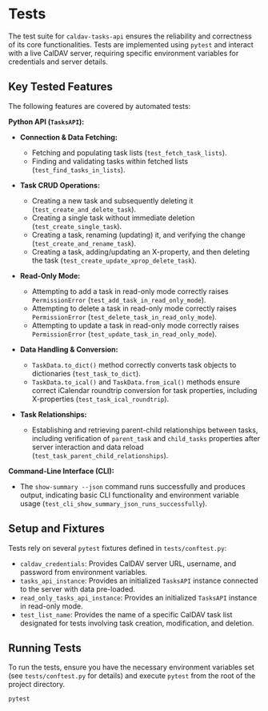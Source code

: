 Tests
=====

The test suite for `caldav-tasks-api` ensures the reliability and
correctness of its core functionalities. Tests are implemented using
`pytest` and interact with a live CalDAV server, requiring specific
environment variables for credentials and server details.

Key Tested Features
-------------------

The following features are covered by automated tests:

**Python API (`TasksAPI`):**

*   **Connection & Data Fetching:**
    *   Fetching and populating task lists (`test_fetch_task_lists`).
    *   Finding and validating tasks within fetched lists
(`test_find_tasks_in_lists`).

*   **Task CRUD Operations:**
    *   Creating a new task and subsequently deleting it
(`test_create_and_delete_task`).
    *   Creating a single task without immediate deletion
(`test_create_single_task`).
    *   Creating a task, renaming (updating) it, and verifying the change
(`test_create_and_rename_task`).
    *   Creating a task, adding/updating an X-property, and then deleting
the task (`test_create_update_xprop_delete_task`).

*   **Read-Only Mode:**
    *   Attempting to add a task in read-only mode correctly raises
`PermissionError` (`test_add_task_in_read_only_mode`).
    *   Attempting to delete a task in read-only mode correctly raises
`PermissionError` (`test_delete_task_in_read_only_mode`).
    *   Attempting to update a task in read-only mode correctly raises
`PermissionError` (`test_update_task_in_read_only_mode`).

*   **Data Handling & Conversion:**
    *   `TaskData.to_dict()` method correctly converts task objects to
dictionaries (`test_task_to_dict`).
    *   `TaskData.to_ical()` and `TaskData.from_ical()` methods ensure
correct iCalendar roundtrip conversion for task properties, including
X-properties (`test_task_ical_roundtrip`).

*   **Task Relationships:**
    *   Establishing and retrieving parent-child relationships between
tasks, including verification of `parent_task` and `child_tasks` properties
after server interaction and data reload
(`test_task_parent_child_relationships`).

**Command-Line Interface (CLI):**

*   The `show-summary --json` command runs successfully and produces output,
indicating basic CLI functionality and environment variable usage
(`test_cli_show_summary_json_runs_successfully`).

Setup and Fixtures
------------------

Tests rely on several `pytest` fixtures defined in `tests/conftest.py`:

*   `caldav_credentials`: Provides CalDAV server URL, username, and password
from environment variables.
*   `tasks_api_instance`: Provides an initialized `TasksAPI` instance
connected to the server with data pre-loaded.
*   `read_only_tasks_api_instance`: Provides an initialized `TasksAPI`
instance in read-only mode.
*   `test_list_name`: Provides the name of a specific CalDAV task list
designated for tests involving task creation, modification, and deletion.

Running Tests
-------------

To run the tests, ensure you have the necessary environment variables set
(see `tests/conftest.py` for details) and execute `pytest` from the root of
the project directory.

```bash
pytest
```

